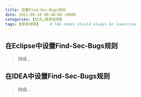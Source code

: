 ```yaml
---
title: 设置Find-Sec-Bugs规则
date: 2021-08-10 08:40:00 +0800
categories: [日志,使用说明]
tags: [使用说明]     # TAG names should always be lowercase
---
```


## 在Eclipse中设置Find-Sec-Bugs规则

> 待续...

## 在IDEA中设置Find-Sec-Bugs规则

> 待续...

